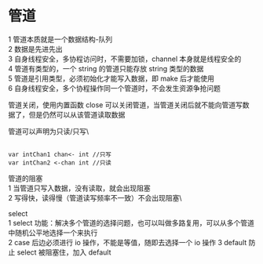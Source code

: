 # 管道

1 管道本质就是一个数据结构-队列\
2 数据是先进先出\
3 自身线程安全，多协程访问时，不需要加锁，channel 本身就是线程安全的\
4 管道有类型的，一个 string 的管道只能存放 string 类型的数据\
5 管道是引用类型，必须初始化才能写入数据，即 make 后才能使用\
6 自身线程安全，多个协程操作同一个管道时，不会发生资源争抢问题

管道关闭，使用内置函数 close 可以关闭管道，当管道关闭后就不能向管道写数据了，但是仍然可以从该管道读取数据

管道可以声明为只读/只写\

```

var intChan1 chan<- int //只写
var intChan2 <-chan int //只读

```

管道的阻塞\
1 当管道只写入数据，没有读取，就会出现阻塞\
2 写得快，读得慢（管道读写频率不一致）不会出现阻塞\

select\
1 select 功能：解决多个管道的选择问题，也可以叫做多路复用，可以从多个管道中随机公平地选择一个来执行\
2 case 后边必须进行 io 操作，不能是等值，随即去选择一个 io 操作
3 default 防止 select 被阻塞住，加入 default
